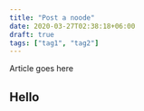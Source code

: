 ```yaml
---
title: "Post a noode"
date: 2020-03-27T02:38:18+06:00
draft: true
tags: ["tag1", "tag2"]
---
```


Article goes here

## Hello